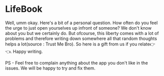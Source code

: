 # LifeBook

Well, umm okay. Here's a bit of a personal question. How often do you feel the urge to just open yourselves up infront of someone? We don't know about you but we certainly do. But ofcourse, this liberty comes with a lot of problems and therefore writing down somewhere all that random thoughts helps a lot(source : Trust Me Bro). So here is a gift from us if you relate👉👈. Happy writing. 

PS - Feel free to complain anything about the app you don't like in the issues. We will be happy to try and fix them.
